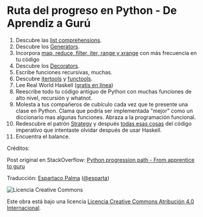 Ruta del progreso en Python - De Aprendiz a Gurú
===================================

1. Descubre las [list comprehensions][1].
2. Descubre los [Generators][2].
3. Incorpora [map, reduce, filter, iter, range y xrange][3] con más frecuencia en tu código
4. Descubre los [Decorators][4].
5. Escribe funciones recursivas, muchas.
6. Descubre [itertools][5] y [functools][6].
7. Lee Real World Haskell ([gratis en línea][7])
8. Reescribe todo tu código antiguo de Python con muchas funciones de alto nivel, recursión  y whatnot.
9. Molesta a tus compañeros de cubículo cada vez que te presente una clase en Python. Clama que podría ser implementada "mejor" como un diccionario mas algunas funciones. Abraza a la programación funcional.
10. Redescubre el patrón [Strategy][8] y después [todas esas cosas][9] del código imperativo que intentaste olvidar después de usar Haskell.
11. Encuentra el balance.

Créditos:

Post original en StackOverflow: [Python progression path - From apprentice to guru][0]

Traducción: [Espartaco Palma][espartaweb] ([@esparta][espartwitter])

![Licencia Creative Commons][ccimage]

Este obra está bajo una licencia [Licencia Creative Commons Atribución 4.0 Internacional][cc].

[espartwitter]: https://twitter.com/esparta/
[espartaweb]: http://esparta.co
[ccimage]: https://i.creativecommons.org/l/by/4.0/88x31.png "Licencia Creative Commons"
[cc]: https://creativecommons.org/licenses/by/4.0
[0]: https://stackoverflow.com/questions/2573135/python-progression-path-from-apprentice-to-guru/2576240#2576240
[1]: https://en.wikipedia.org/wiki/List_comprehension
[2]: http://nbviewer.ipython.org/urls/raw.github.com/esparta/pfpy/master/entendiendo-yield.ipynb
[3]: https://docs.python.org/library/functions.html
[4]: https://wiki.python.org/moin/PythonDecorators
[5]: https://docs.python.org/library/itertools.html
[6]: https://docs.python.org/library/functools.html
[7]: http://book.realworldhaskell.org/read/
[8]: https://en.wikipedia.org/wiki/Strategy_pattern
[9]: https://rads.stackoverflow.com/amzn/click/0596007124

